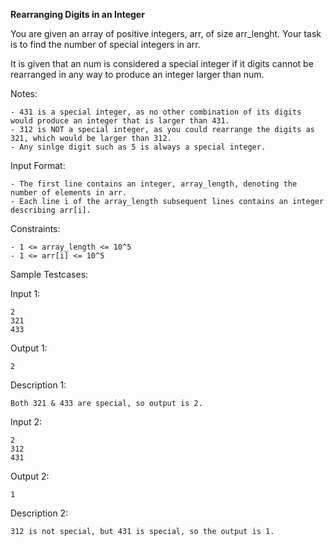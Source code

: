 **Rearranging Digits in an Integer**

You are given an array of positive integers, arr, of size arr_lenght. Your task is to find the number of special integers in arr.

It is given that an num is considered a special integer if it digits cannot be rearranged in any way to produce an integer larger than num.

Notes:

    - 431 is a special integer, as no other combination of its digits would produce an integer that is larger than 431.
    - 312 is NOT a special integer, as you could rearrange the digits as 321, which would be larger than 312.
    - Any sinlge digit such as 5 is always a special integer.


Input Format:

    - The first line contains an integer, array_length, denoting the number of elements in arr.
    - Each line i of the array_length subsequent lines contains an integer describing arr[i].

Constraints:

    - 1 <= array_length <= 10^5
    - 1 <= arr[i] <= 10^5

Sample Testcases:

Input 1:

    2
    321
    433

Output 1:

    2

Description 1:

    Both 321 & 433 are special, so output is 2.

Input 2:

    2
    312
    431

Output 2:

    1

Description 2:

    312 is not special, but 431 is special, so the output is 1.

